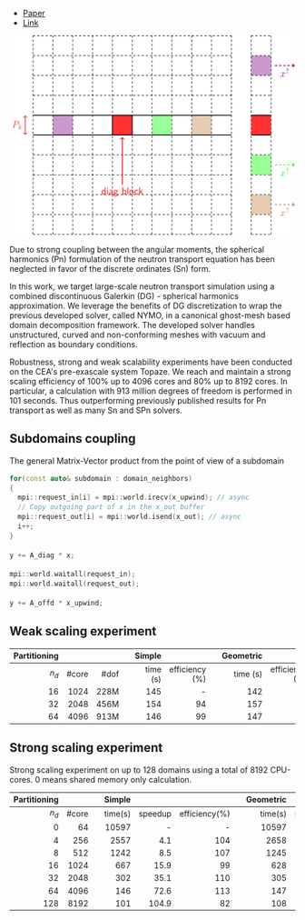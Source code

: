 <!--
title: The Pn form of the Neutron Transport Problem Achieves Linear Scalability Through Domain Decomposition
slug: publications/mc-2023
date: 2023
place: Accepted
authors: Kenneth Assogba, Lahbib Bourhrara
description: Large-scale neutron transport simulation
categories: Conference proceeding
-->

- [Paper](assets/docs/mc_2023.pdf)
- [Link](assets/docs/mc_2023.pdf)

![Distributed matrix-vector product](assets/img/matrix_distributed-spmv.svg "Distributed matrix-vector product")

Due to strong coupling between the angular moments, the spherical harmonics (Pn) formulation of the neutron transport equation has been neglected in favor of the discrete ordinates (Sn) form.

In this work, we target large-scale neutron transport simulation using a combined discontinuous Galerkin (DG) - spherical harmonics approximation. We leverage the benefits of DG discretization to wrap the previous developed solver, called NYMO, in a canonical ghost-mesh based domain decomposition framework. The developed solver handles unstructured, curved and non-conforming meshes with vacuum and reflection as boundary conditions.

Robustness, strong and weak scalability experiments have been conducted on the CEA's pre-exascale system Topaze. We reach and maintain a strong scaling efficiency of 100% up to 4096 cores and 80% up to 8192 cores. In particular, a calculation with 913 million degrees of freedom is performed in 101 seconds. Thus outperforming previously published results for Pn transport as well as many Sn and SPn solvers.

## Subdomains coupling

The general Matrix-Vector product from the point of view of a subdomain

```cpp
for(const auto& subdomain : domain_neighbors)
{
  mpi::request_in[i] = mpi::world.irecv(x_upwind); // async
  // Copy outgoing part of x in the x_out buffer
  mpi::request_out[i] = mpi::world.isend(x_out); // async
  i++;
}

y += A_diag * x;

mpi::world.waitall(request_in);
mpi::world.waitall(request_out);

y += A_offd * x_upwind;
```

## Weak scaling experiment

| Partitioning |     |   |   | Simple              |                 |   | Geometric              |                 |
|------:|-------:|------:|--:|--------------------:|----------------:|--:|-----------------------:|----------------:|
| $n_d$ | \#core | \#dof |   |            time (s) | efficiency (\%) |   |               time (s) | efficiency (\%) |
|    16 |   1024 | 228M  |   |                 145 |               - |   |                    142 |               - |
|    32 |   2048 | 456M  |   |                 154 |              94 |   |                    157 |              90 |
|    64 |   4096 | 913M  |   |                 146 |              99 |   |                    147 |              96 |

## Strong scaling experiment

Strong scaling experiment on up to 128 domains using a total of 8192 CPU-cores. 0 means shared memory only calculation.

| Partitioning   |        |   | Simple              |         |                 |   | Geometric              |         |                 |
|---------------:|-------:|---|--------------------:|--------:|----------------:|--:|-----------------------:|--------:|----------------:|
|          $n_d$ | \#core |   |             time(s) | speedup | efficiency(\%)  |   |                time(s) | speedup |  efficiency(\%) |
|              0 |     64 |   |               10597 |       - |               - |   |                  10597 |       - |               - |
|              4 |    256 |   |                2557 |     4.1 |             104 |   |                   2658 |       4 |             100 |
|              8 |    512 |   |                1242 |     8.5 |             107 |   |                   1245 |     8.5 |             106 |
|             16 |   1024 |   |                 667 |    15.9 |              99 |   |                    628 |    16.9 |             106 |
|             32 |   2048 |   |                 302 |    35.1 |             110 |   |                    305 |    34.7 |             109 |
|             64 |   4096 |   |                 146 |    72.6 |             113 |   |                    147 |    72.1 |             113 |
|            128 |   8192 |   |                 101 |   104.9 |              82 |   |                    108 |    98.1 |              77 |
